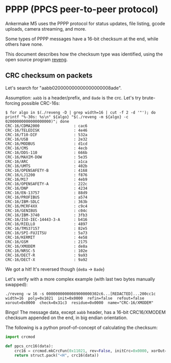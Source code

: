 PPPP (PPCS peer-to-peer protocol)
=================================

Ankermake M5 uses the PPPP protocol for status updates, file listing, gcode
uploads, camera streaming, and more.

Some types of PPPP messages have a 16-bit checksum at the end, while others have none.

This document describes how the checksum type was identified, using the open
source program [reveng](https://reveng.sourceforge.io/).

CRC checksum on packets
-----------------------

Let's search for "aabb020000000000000000008ade".

Assumption: `aabb` is a header/prefix, and `8ade` is the crc. Let's try brute-forcing possible CRC-16s:

```
$ for algo in $(./reveng -D | grep width=16 | cut -f 2 -d '"'); do printf "%-30s: %s\n" ${algo} "$(./reveng -m ${algo} -c 02000000000000000000)"; done
CRC-16/CDMA2000               : cac6
CRC-16/TELEDISK               : 4e46
CRC-16/T10-DIF                : 532a
CRC-16/USB                    : 2e32
CRC-16/MODBUS                 : d1cd
CRC-16/CMS                    : 4ecb
CRC-16/DDS-110                : 666b
CRC-16/MAXIM-DOW              : 5e35
CRC-16/ARC                    : a1ca
CRC-16/UMTS                   : 402b
CRC-16/OPENSAFETY-B           : 4168
CRC-16/LJ1200                 : f876
CRC-16/M17                    : 4eb9
CRC-16/OPENSAFETY-A           : 222c
CRC-16/DNP                    : 4234
CRC-16/EN-13757               : 88d9
CRC-16/PROFIBUS               : a574
CRC-16/IBM-SDLC               : 363b
CRC-16/MCRF4XX                : c9c4
CRC-16/GENIBUS                : c04c
CRC-16/IBM-3740               : 3fb3
CRC-16/ISO-IEC-14443-3-A      : b416
CRC-16/RIELLO                 : 4897
CRC-16/TMS37157               : 82e5
CRC-16/SPI-FUJITSU            : 5a73
CRC-16/KERMIT                 : 4e58
CRC-16/GSM                    : 2175
CRC-16/XMODEM                 : de8a
CRC-16/NRSC-5                 : 102e
CRC-16/DECT-R                 : 9a93
CRC-16/DECT-X                 : 9a92
```

We got a hit! It's reversed though (`de8a` -> `8ade`)

Let's verify with a more complex example (with last two bytes manually swapped):

```
./reveng -w 16 -s 00000000000089000000302c6...[REDACTED]...200cc1c
width=16  poly=0x1021  init=0x0000  refin=false  refout=false  xorout=0x0000  check=0x31c3  residue=0x0000  name="CRC-16/XMODEM"
```

Bingo! The message data, except `aabb` header, has a 16-bit CRC16/XMODEM checksum appended on the end, in big endian orientation.

The following is a python proof-of-concept of calculating the checksum:

```python
import crcmod

def ppcs_crc16(data):
    crc16 = crcmod.mkCrcFun(0x11021, rev=False, initCrc=0x0000, xorOut=0x0000)
    return struct.pack("<H", crc16(data))
```
